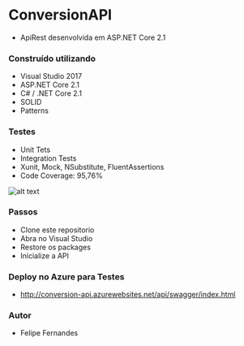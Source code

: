 # ConversionAPI
- ApiRest desenvolvida em ASP.NET Core 2.1

### Construído utilizando
- Visual Studio 2017
- ASP.NET Core 2.1
- C# / .NET Core 2.1
- SOLID
- Patterns

### Testes
- Unit Tets
- Integration Tests
- Xunit, Mock, NSubstitute, FluentAssertions
- Code Coverage: 95,76%

![alt text](http://i67.tinypic.com/2nun5ap.png)

### Passos

- Clone este repositorio 
- Abra no Visual Studio
- Restore os packages
- Inicialize a API

### Deploy no Azure para Testes
- http://conversion-api.azurewebsites.net/api/swagger/index.html

### Autor
- Felipe Fernandes

